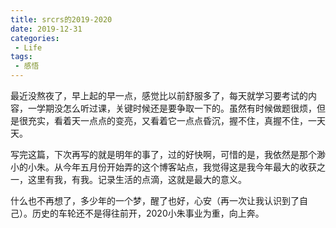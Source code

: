 ```yaml
---
title: srcrs的2019-2020
date: 2019-12-31
categories:
 - Life
tags:
 - 感悟
---
```

最近没熬夜了，早上起的早一点，感觉比以前舒服多了，每天就学习要考试的内容，一学期没怎么听过课，关键时候还是要争取一下的。虽然有时候做题很烦，但是很充实，看着天一点点的变亮，又看着它一点点昏沉，握不住，真握不住，一天天。

写完这篇，下次再写的就是明年的事了，过的好快啊，可惜的是，我依然是那个渺小的小朱。从今年五月份开始弄的这个博客站点，我觉得这是我今年最大的收获之一，这里有我，有我。记录生活的点滴，这就是最大的意义。

什么也不再想了，多少年的一个梦，醒了也好，心安（再一次让我认识到了自己）。历史的车轮还不是得往前开，2020小朱事业为重，向上奔。